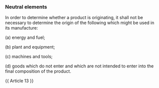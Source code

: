 ### Neutral elements

In order to determine whether a product is originating, it shall not be necessary to determine the origin of the following which might be used in its manufacture:

(a) energy and fuel;

(b) plant and equipment;

(c) machines and tools;

(d) goods which do not enter and which are not intended to enter into the final composition of the product.

{{ Article 13 }}
